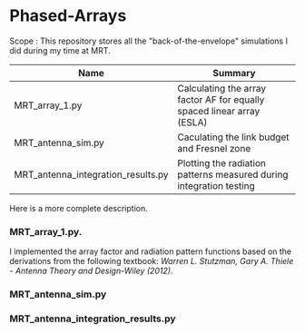 # Phased-Arrays

Scope : This repository stores all the "back-of-the-envelope" simulations I did during my time at MRT. 

| Name  | Summary |
| ------------- | ------------- |
| MRT_array_1.py | Calculating the array factor AF for equally spaced linear array (ESLA) |
| MRT_antenna_sim.py  | Caculating the link budget and Fresnel zone  |
| MRT_antenna_integration_results.py | Plotting the radiation patterns measured during integration testing |

Here is a more complete description. 

### MRT_array_1.py. 

I implemented the array factor and radiation pattern functions based on the derivations from the following textbook: 
*Warren L. Stutzman, Gary A. Thiele - Antenna Theory and Design-Wiley (2012)*.


### MRT_antenna_sim.py



### MRT_antenna_integration_results.py
